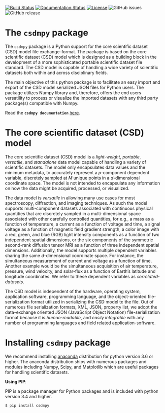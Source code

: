 
[![Build Status](https://travis-ci.org/DeepanshS/csdmpy.svg?branch=master)](https://travis-ci.org/DeepanshS/csdmpy)
[![Documentation Status](https://readthedocs.org/projects/csdmpy/badge/?version=stable)](https://csdmpy.readthedocs.io/en/stable/?badge=stable)
[![License](https://img.shields.io/badge/License-BSD%203--Clause-blue.svg)](https://opensource.org/licenses/BSD-3-Clause)
![GitHub issues](https://img.shields.io/github/issues-raw/deepanshs/csdmpy)
![GitHub release](https://img.shields.io/github/release/deepanshs/csdmpy)

The `csdmpy` package
====================

The `csdmpy` package is a Python support for the core scientific
dataset (CSD) model file exchange-format.
The package is based on the core scientific dataset (CSD) model which is
designed as a building block in the development of a more sophisticated
portable scientific dataset file standard.
The CSD model is capable of handling a wide variety of
scientific datasets both within and across disciplinary fields.

The main objective of this python package is to facilitate an easy import and
export of the CSD model serialized JSON files for Python users. The
package utilizes Numpy library and, therefore, offers the end users versatility
to process or visualize the imported datasets with any third party package(s)
compatible with Numpy.

Read the **`csdmpy documentation`** [here](https://csdmpy.readthedocs.io/en/stable/).

The core scientific dataset (CSD) model
=======================================

The core scientific dataset (CSD) model is a *light-weight*, *portable*,
*versatile*, and *standalone* data model capable of handling a variety of
scientific datasets. The model only encapsulates
data values and the minimum metadata, to accurately represent a *p*-component
dependent variable,
discretely sampled at *M* unique points in a *d*-dimensional coordinate space.
The model is not intended to encapsulate
any information on how the data might be acquired, processed, or visualized.

The data model is *versatile* in allowing many use cases for most spectroscopy,
diffraction, and imaging techniques. As
such the model supports multi-component datasets associated with continuous
physical quantities that are discretely sampled in a multi-dimensional space
associated with other carefully controlled quantities, for e.g., a mass as a
function of temperature, a current as a function of voltage and time, a signal
voltage as a function of magnetic field gradient strength, a color image with
a red, green, and blue (RGB) light intensity components as a function of two
independent spatial dimensions, or the six components of the symmetric
second-rank diffusion tensor MRI as a function of three independent spatial
dimensions. Additionally, the model supports multiple dependent variables
sharing the same *d*-dimensional coordinate space. For instance,
the simultaneous measurement of current and voltage as a function of time.
Another example would be the simultaneous acquisition of air temperature,
pressure, wind velocity, and
solar-flux as a function of Earth’s latitude and longitude coordinates. We
refer to these dependent variables as *correlated-datasets*.

The CSD model is independent of the hardware,
operating system, application software, programming language, and the
object-oriented file-serialization format utilized in serializing the CSD model
to the file. Out of numerous file serialization formats, XML, JSON, property
list, we adopt the data-exchange oriented JSON (JavaScript Object Notation)
file-serialization format because it is *human-readable*, and *easily integrable* with any number of programming languages
and field related application-software.

Installing `csdmpy` package
===========================

We recommend installing [anaconda](https://www.anaconda.com/distribution/)
distribution for python version 3.6 or higher. The anaconda distribution
ships with numerous packages and modules including Numpy, Scipy, and Matplotlib
which are useful packages for handling scientific datasets.

**Using PIP**:

PIP is a package manager for Python packages and is included with
python version 3.4 and higher.

    $ pip install csdmpy
